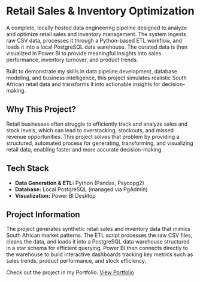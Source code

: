 <h1>Retail Sales & Inventory Optimization</h1>

<p>
  A complete, locally hosted data engineering pipeline designed to analyze and optimize retail sales and inventory management. 
  The system ingests raw CSV data, processes it through a Python-based ETL workflow, and loads it into a local PostgreSQL data warehouse. 
  The curated data is then visualized in Power BI to provide meaningful insights into sales performance, inventory turnover, and product trends.
</p>

<p>
  Built to demonstrate my skills in data pipeline development, database modeling, and business intelligence, this project simulates realistic South African retail data 
  and transforms it into actionable insights for decision-making.
</p>

<h2>Why This Project?</h2>
<p>
  Retail businesses often struggle to efficiently track and analyze sales and stock levels, which can lead to overstocking, stockouts, and missed revenue opportunities. 
  This project solves that problem by providing a structured, automated process for generating, transforming, and visualizing retail data, enabling faster and more accurate decision-making.
</p>

<h2>Tech Stack</h2>
<ul>
  <li><strong>Data Generation & ETL:</strong> Python (Pandas, Psycopg2)</li>
  <li><strong>Database:</strong> Local PostgreSQL (managed via PgAdmin)</li>
  <li><strong>Visualization:</strong> Power BI Desktop</li>
</ul>

<h2>Project Information</h2>
<p>
  The project generates synthetic retail sales and inventory data that mimics South African market patterns. The ETL script processes the raw CSV files, 
  cleans the data, and loads it into a PostgreSQL data warehouse structured in a star schema for efficient querying. 
  Power BI then connects directly to the warehouse to build interactive dashboards tracking key metrics such as sales trends, 
  product performance, and stock efficiency.
</p>

<p>
  Check out the project in my Portfolio: 
  <a href="https://your-portfolio-link.example" target="_blank" rel="noopener noreferrer">View Portfolio</a>
</p>
